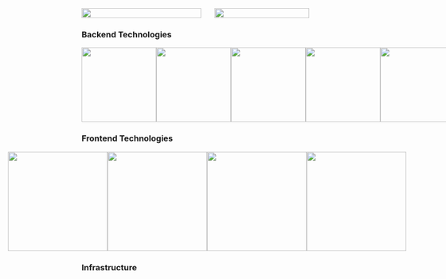 <div style="display: flex; justify-content: space-between; align-items: center;">
  <img align="center"
       src="https://github-readme-stats.vercel.app/api?username=tomrlh&hide=stars,issues,contribs&count_private=true&theme=aura_dark&show_icons=true" 
       width="90%"
  />

  <img align="center" src="https://github-readme-stats.vercel.app/api/top-langs/?username=tomrlh&layout=compact&theme=aura_dark&show_icons=true" width="80%" />
</div>

<h3>Backend Technologies</h3>
<div style="display: flex; justify-content: space-between; align-items: center;">
  <img src="https://cdn.jsdelivr.net/gh/devicons/devicon/icons/java/java-original-wordmark.svg" width="150px" />
  <img src="https://cdn.jsdelivr.net/gh/devicons/devicon/icons/javascript/javascript-original.svg" width="150px" />
  <img src="https://cdn.jsdelivr.net/gh/devicons/devicon/icons/spring/spring-original-wordmark.svg" width="150px" />
  <img src="https://cdn.jsdelivr.net/gh/devicons/devicon/icons/adonisjs/adonisjs-original-wordmark.svg" width="150px" />
  <img src="https://cdn.jsdelivr.net/gh/devicons/devicon/icons/laravel/laravel-plain.svg" width="150px" />
</div>

<h3>Frontend Technologies</h3>
<div style="display: flex; justify-content: center;">
  <img src="https://cdn.jsdelivr.net/gh/devicons/devicon/icons/react/react-original-wordmark.svg" width="200px" />
  <img src="https://cdn.jsdelivr.net/gh/devicons/devicon/icons/vuejs/vuejs-original.svg" width="200px" />
  <img src="https://cdn.jsdelivr.net/gh/devicons/devicon/icons/html5/html5-original.svg" width="200px" />
  <img src="https://cdn.jsdelivr.net/gh/devicons/devicon/icons/css3/css3-original.svg" width="200px" />
</div>

<h3>Infrastructure</h3>
<div style="display: flex; justify-content: center;">
  <link rel="stylesheet" href="https://cdn.jsdelivr.net/gh/devicons/devicon@v2.14.0/devicon.min.css">
  <link rel="stylesheet" href="https://cdn.jsdelivr.net/gh/devicons/devicon@v2.14.0/devicon.min.css">
</div>
